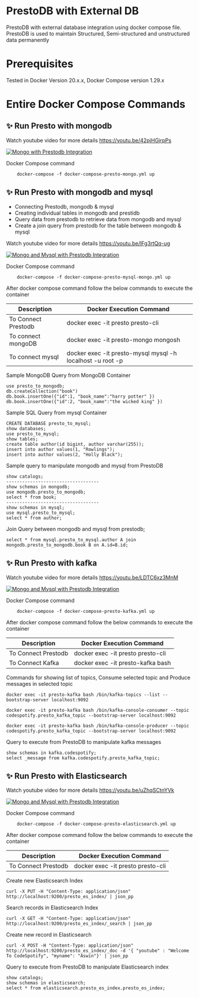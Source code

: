 # PrestoDB with External DB
PrestoDB with external database integration using docker compose file. PrestoDB is used to maintain Structured, Semi-structured  and unstructured data permanently

# Prerequisites
 Tested in Docker Version 20.x.x, Docker Compose version 1.29.x 

# Entire Docker Compose Commands

## ✨ Run Presto with mongodb

Watch youtube video for more details
https://youtu.be/42pjHGjrpPs

[![Mongo with Prestodb Integration](https://img.youtube.com/vi/42pjHGjrpPs/0.jpg)](https://youtu.be/42pjHGjrpPs "Mongo with Prestodb Integration")

Docker Compose command
```
    docker-compose -f docker-compose-presto-mongo.yml up
``` 

## ✨ Run Presto with mongodb and mysql

- Connecting Prestodb, mongodb & mysql
- Creating individual tables in mongodb and prestidb
- Query data from prestodb to retrieve data from mongodb and mysql
- Create a join query from prestodb for the table between mongodb & mysql

Watch youtube video for more details
https://youtu.be/lFg3rtQq-ug

[![Mongo and Mysql with Prestodb Integration](https://img.youtube.com/vi/lFg3rtQq-ug/0.jpg)](https://youtu.be/lFg3rtQq-ug "Mongo with Prestodb Integration")

Docker Compose command
```
    docker-compose -f docker-compose-presto-mysql-mongo.yml up
``` 
After docker compose command follow the below commands to execute the container

|Description                         |Docker Execution Command |
|-------------------------------|-----------------------------|
|To Connect Prestodb            |docker exec -it presto presto-cli |
|To connect mongoDB            |docker exec -it presto-mongo mongosh |
|To connect mysql|docker exec -it presto-mysql mysql -h localhost -u root -p|

Sample MongoDB Query from MongoDB Container
```
use presto_to_mongodb;
db.createCollection("book")
db.book.insertOne({"id":1, "book_name":"harry potter" })
db.book.insertOne({"id":2, "book_name":"the wicked king" })
```

Sample SQL Query from mysql Container
```
CREATE DATABASE presto_to_mysql;
show databases;
use presto_to_mysql;
show tables;
create table author(id bigint, author varchar(255));
insert into author values(1, "Rowlings");
insert into author values(2, "Holly Black");
```

Sample query to manipulate mongodb and mysql from PrestoDB
```
show catalogs;
-----------------------------------
show schemas in mongodb;
use mongodb.presto_to_mongodb;
select * from book;
-----------------------------------
show schemas in mysql;
use mysql.presto_to_mysql;
select * from author;
```

Join Query between mongodb and mysql from prestodb;
```
select * from mysql.presto_to_mysql.author A join mongodb.presto_to_mongodb.book B on A.id=B.id;
```

## ✨ Run Presto with kafka

Watch youtube video for more details
https://youtu.be/LDTC6xz3MnM

[![Mongo and Mysql with Prestodb Integration](https://img.youtube.com/vi/LDTC6xz3MnM/0.jpg)](https://youtu.be/LDTC6xz3MnM "Mongo with Prestodb Integration")

Docker Compose command
```
    docker-compose -f docker-compose-presto-kafka.yml up
``` 

After docker compose command follow the below commands to execute the container

|Description                         |Docker Execution Command |
|-------------------------------|-----------------------------|
|To Connect Prestodb            |docker exec -it presto presto-cli |
|To Connect Kafka            |docker exec -it presto-kafka bash |

Commands for showing list of topics, Consume selected topic and Produce messages in selected topic
```
docker exec -it presto-kafka bash /bin/kafka-topics --list --bootstrap-server localhost:9092

docker exec -it presto-kafka bash /bin/kafka-console-consumer --topic codespotify.presto_kafka_topic --bootstrap-server localhost:9092

docker exec -it presto-kafka bash /bin/kafka-console-producer --topic codespotify.presto_kafka_topic --bootstrap-server localhost:9092
```

Query to execute from PrestoDB to manipulate kafka messages
```
show schemas in kafka.codespotify;
select _message from kafka.codespotify.presto_kafka_topic;
```

## ✨ Run Presto with Elasticsearch

Watch youtube video for more details
https://youtu.be/uZhqSCtnYVk

[![Mongo and Mysql with Prestodb Integration](https://img.youtube.com/vi/uZhqSCtnYVk/0.jpg)](https://youtu.be/uZhqSCtnYVk "Mongo with Prestodb Integration")

Docker Compose command
```
    docker-compose -f docker-compose-presto-elasticsearch.yml up
``` 

After docker compose command follow the below commands to execute the container

|Description                         |Docker Execution Command |
|-------------------------------|-----------------------------|
|To Connect Prestodb            |docker exec -it presto presto-cli |

Create new Elasticsearch Index
```
curl -X PUT -H "Content-Type: application/json" http://localhost:9200/presto_es_index/ | json_pp
```

Search records in Elasticsearch Index
```
curl -X GET -H "Content-Type: application/json" http://localhost:9200/presto_es_index/_search | json_pp
```

Create new record in Elasticsearch
```
curl -X POST -H "Content-Type: application/json" http://localhost:9200/presto_es_index/_doc -d '{ "youtube" : "Welcome To CodeSpotify", "myname": "Aswin"}' | json_pp
```

Query to execute from PrestoDB to manipulate Elasticsearch index
```
show catalogs;
show schemas in elasticsearch;
select * from elasticsearch.presto_es_index.presto_es_index;
```